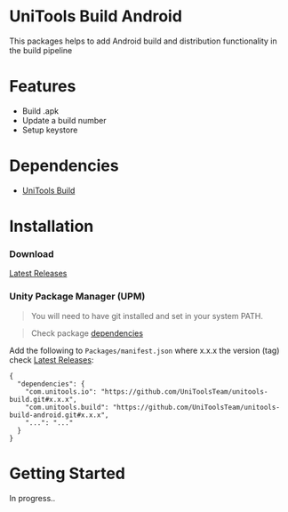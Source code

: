 # UniTools Build Android
This packages helps to add Android build and distribution functionality in the build pipeline

# Features
- Build .apk
- Update a build number 
- Setup keystore

# Dependencies
- [UniTools Build](https://github.com/UniToolsTeam/unitools-build)

# Installation

### Download
[Latest Releases](../../releases/latest)

### Unity Package Manager (UPM)

> You will need to have git installed and set in your system PATH.

> Check package [dependencies](https://github.com/UniToolsTeam/unitools-build/blob/master/package.json)

Add the following to `Packages/manifest.json` where x.x.x the version (tag) check [Latest Releases](../../releases/latest):

```
{
  "dependencies": {
    "com.unitools.io": "https://github.com/UniToolsTeam/unitools-build.git#x.x.x",
    "com.unitools.build": "https://github.com/UniToolsTeam/unitools-build-android.git#x.x.x",
    "...": "..."
  }
}
```

# Getting Started
In progress..
